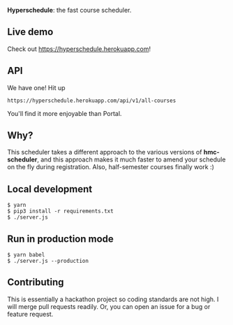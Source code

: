 **Hyperschedule**: the fast course scheduler.

## Live demo

Check out https://hyperschedule.herokuapp.com!

## API

We have one! Hit up

    https://hyperschedule.herokuapp.com/api/v1/all-courses

You'll find it more enjoyable than Portal.

## Why?

This scheduler takes a different approach to the various versions of
**hmc-scheduler**, and this approach makes it much faster to amend
your schedule on the fly during registration. Also, half-semester
courses finally work :)

## Local development

    $ yarn
    $ pip3 install -r requirements.txt
    $ ./server.js

## Run in production mode

    $ yarn babel
    $ ./server.js --production

## Contributing

This is essentially a hackathon project so coding standards are not
high. I will merge pull requests readily. Or, you can open an issue
for a bug or feature request.

